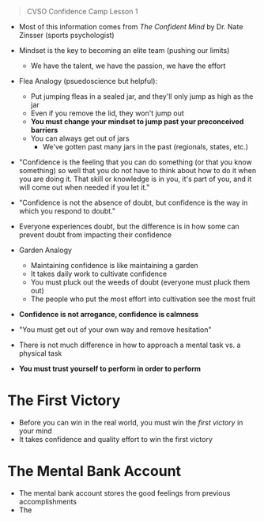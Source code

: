 > CVSO Confidence Camp Lesson 1

- Most of this information comes from *The Confident Mind* by Dr. Nate Zinsser (sports psychologist)

- Mindset is the key to becoming an elite team (pushing our limits)
	- We have the talent, we have the passion, we have the effort
- Flea Analogy (psuedoscience but helpful):
	- Put jumping fleas in a sealed jar, and they'll only jump as high as the jar
	- Even if you remove the lid, they won't jump out
	- **You must change your mindset to jump past your preconceived barriers**
	- You can always get out of jars
		- We've gotten past many jars in the past (regionals, states, etc.)
- "Confidence is the feeling that you can do something (or that you know something) so well that you do not have to think about how to do it when you are doing it. That skill or knowledge is in you, it's part of you, and it will come out when needed if you let it."
- "Confidence is not the absence of doubt, but confidence is the way in which you respond to doubt."
- Everyone experiences doubt, but the difference is in how some can prevent doubt from impacting their confidence
- Garden Analogy
	- Maintaining confidence is like maintaining a garden
	- It takes daily work to cultivate confidence
	- You must pluck out the weeds of doubt (everyone must pluck them out)
	- The people who put the most effort into cultivation see the most fruit
- **Confidence is not arrogance, confidence is calmness**
- "You must get out of your own way and remove hesitation"
- There is not much difference in how to approach a mental task vs. a physical task
- **You must trust yourself to perform in order to perform**

# The First Victory

- Before you can win in the real world, you must win the *first victory* in your mind
- It takes confidence and quality effort to win the first victory

# The Mental Bank Account

- The mental bank account stores the good feelings from previous accomplishments
- The
